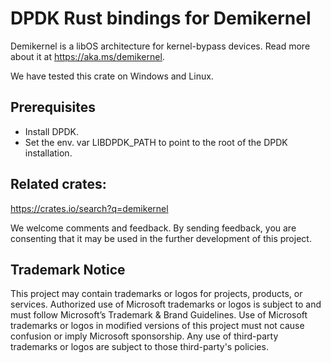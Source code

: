 # DPDK Rust bindings for Demikernel

Demikernel is a libOS architecture for kernel-bypass devices. Read more about it
at https://aka.ms/demikernel.

We have tested this crate on Windows and Linux.

## Prerequisites
- Install DPDK.
- Set the env. var LIBDPDK_PATH to point to the root of the DPDK installation.

## Related crates:
https://crates.io/search?q=demikernel

We welcome comments and feedback. By sending feedback, you are consenting that
it may be used in the further development of this project.

## Trademark Notice

This project may contain trademarks or logos for projects, products, or
services. Authorized use of Microsoft trademarks or logos is subject to and must
follow Microsoft’s Trademark & Brand Guidelines. Use of Microsoft trademarks or
logos in modified versions of this project must not cause confusion or imply
Microsoft sponsorship. Any use of third-party trademarks or logos are subject to
those third-party's policies.
